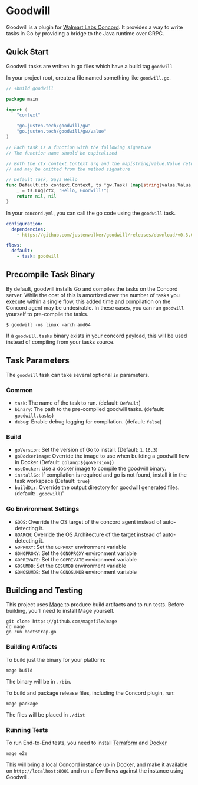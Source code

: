 # Goodwill

Goodwill is a plugin for [Walmart Labs Concord](https://concord.walmartlabs.com/). It provides a way to write tasks in
Go by providing a bridge to the Java runtime over GRPC.

## Quick Start

Goodwill tasks are written in go files which have a build tag `goodwill`

In your project root, create a file named something like `goodwill.go`.


```go
// +build goodwill

package main

import (
	"context"

	"go.justen.tech/goodwill/gw"
	"go.justen.tech/goodwill/gw/value"
)

// Each task is a function with the following signature
// The function name should be capitalized

// Both the ctx context.Context arg and the map[string]value.Value return are optional
// and may be omitted from the method signature

// Default Task, Says Hello
func Default(ctx context.Context, ts *gw.Task) (map[string]value.Value, error) {
	_ = ts.Log(ctx, "Hello, Goodwill!")
	return nil, nil
}
```

In your `concord.yml`, you can call the go code using the `goodwill` task.

```yaml
configuration:
  dependencies:
    - https://github.com/justenwalker/goodwill/releases/download/v0.3.0/goodwill-0.3.0.jar

flows:
  default:
    - task: goodwill
```


## Precompile Task Binary

By default, goodwill installs Go and compiles the tasks on the Concord server.
While the cost of this is amortized over the number of tasks you execute within a single flow,
this added time and compilation on the Concord agent may be undesirable.
In these cases, you can run `goodwill` yourself to pre-compile the tasks.

```shell
$ goodwill -os linux -arch amd64
```

If a `goodwill.tasks` binary exists in your concord payload, this will be used instead of compiling from your tasks source.

## Task Parameters

The `goodwill` task can take several optional `in` parameters.

### Common
- `task`: The name of the task to run. (default: `Default`)
- `binary`: The path to the pre-compiled goodwill tasks. (default: `goodwill.tasks`)
- `debug`: Enable debug logging for compilation. (default: `false`)

### Build
- `goVersion`: Set the version of Go to install. (Default: `1.16.3`)
- `goDockerImage`: Override the image to use when building a goodwill flow in Docker (Default: `golang:${goVersion}`)
- `useDocker`: Use a docker image to compile the goodwill binary.
- `installGo`: If compilation is required and go is not found, install it in the task workspace (Default: `true`)
- `buildDir`: Override the output directory for goodwill generated files. (default: `.goodwill`)'

### Go Environment Settings
- `GOOS`: Override the OS target of the concord agent instead of auto-detecting it.
- `GOARCH`: Override the OS Architecture of the target instead of auto-detecting it.
- `GOPROXY`: Set the `GOPROXY` environment variable
- `GONOPROXY`: Set the `GONOPROXY` environment variable
- `GOPRIVATE`: Set the `GOPRIVATE` environment variable
- `GOSUMDB`: Set the `GOSUMDB` environment variable
- `GONOSUMDB`: Set the `GONOSUMDB` environment variable

## Building and Testing

This project uses [Mage](https://magefile.org/) to produce build artifacts and to run tests.
Before building, you'll need to install Mage yourself.

```shell
git clone https://github.com/magefile/mage
cd mage
go run bootstrap.go
```

### Building Artifacts

To build just the binary for your platform:

```shell
mage build
```

The binary will be in `./bin`.

To build and package release files, including the Concord plugin, run:

```shell
mage package
```

The files will be placed in `./dist`

### Running Tests

To run End-to-End tests, you need to install [Terraform](https://www.terraform.io/) and [Docker](https://www.docker.com/)

```shell
mage e2e
```

This will bring a local Concord instance up in Docker, and make it available on `http://localhost:8001`
and run a few flows against the instance using Goodwill.
